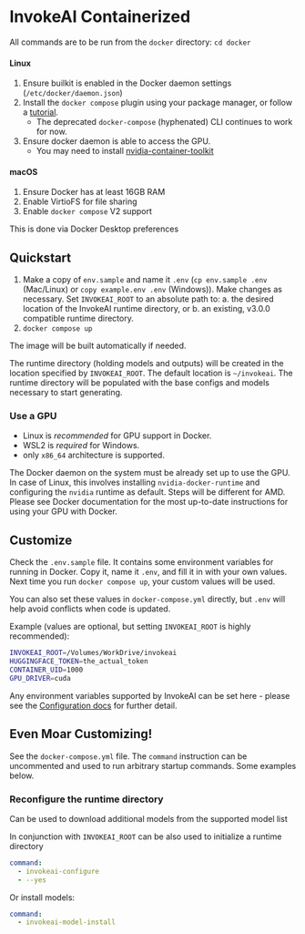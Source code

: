 # InvokeAI Containerized

All commands are to be run from the `docker` directory: `cd docker`

#### Linux

1. Ensure builkit is enabled in the Docker daemon settings (`/etc/docker/daemon.json`)
2. Install the `docker compose` plugin using your package manager, or follow a [tutorial](https://docs.docker.com/compose/install/linux/#install-using-the-repository).
    - The deprecated `docker-compose` (hyphenated) CLI continues to work for now.
3. Ensure docker daemon is able to access the GPU.
    - You may need to install [nvidia-container-toolkit](https://docs.nvidia.com/datacenter/cloud-native/container-toolkit/latest/install-guide.html)

#### macOS

1. Ensure Docker has at least 16GB RAM
2. Enable VirtioFS for file sharing
3. Enable `docker compose` V2 support

This is done via Docker Desktop preferences

## Quickstart

1. Make a copy of `env.sample` and name it `.env` (`cp env.sample .env` (Mac/Linux) or `copy example.env .env` (Windows)). Make changes as necessary. Set `INVOKEAI_ROOT` to an absolute path to:
    a. the desired location of the InvokeAI runtime directory, or
    b. an existing, v3.0.0 compatible runtime directory.
1. `docker compose up`

The image will be built automatically if needed.

The runtime directory (holding models and outputs) will be created in the location specified by `INVOKEAI_ROOT`. The default location is `~/invokeai`. The runtime directory will be populated with the base configs and models necessary to start generating.

### Use a GPU

- Linux is *recommended* for GPU support in Docker.
- WSL2 is *required* for Windows.
- only `x86_64` architecture is supported.

The Docker daemon on the system must be already set up to use the GPU. In case of Linux, this involves installing `nvidia-docker-runtime` and configuring the `nvidia` runtime as default. Steps will be different for AMD. Please see Docker documentation for the most up-to-date instructions for using your GPU with Docker.

## Customize

Check the `.env.sample` file. It contains some environment variables for running in Docker. Copy it, name it `.env`, and fill it in with your own values. Next time you run `docker compose up`, your custom values will be used.

You can also set these values in `docker-compose.yml` directly, but `.env` will help avoid conflicts when code is updated.

Example (values are optional, but setting `INVOKEAI_ROOT` is highly recommended):

```bash
INVOKEAI_ROOT=/Volumes/WorkDrive/invokeai
HUGGINGFACE_TOKEN=the_actual_token
CONTAINER_UID=1000
GPU_DRIVER=cuda
```

Any environment variables supported by InvokeAI can be set here - please see the [Configuration docs](https://invoke-ai.github.io/InvokeAI/features/CONFIGURATION/) for further detail.

## Even Moar Customizing!

See the `docker-compose.yml` file. The `command` instruction can be uncommented and used to run arbitrary startup commands. Some examples below.

### Reconfigure the runtime directory

Can be used to download additional models from the supported model list

In conjunction with `INVOKEAI_ROOT` can be also used to initialize a runtime directory

```yaml
command:
  - invokeai-configure
  - --yes
```

Or install models:

```yaml
command:
  - invokeai-model-install
```
